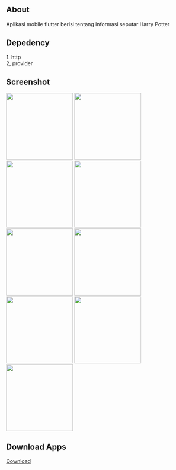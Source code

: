 <h2>About</h2>
Aplikasi mobile flutter berisi tentang informasi seputar Harry Potter

<h2>Depedency</h2>
1. http<br>
2, provider<br>

<h2>Screenshot</h2>
<img src="https://github.com/itsmeyogs/potterpedia/assets/113589887/810cc1f2-6520-4dc4-8c75-31c42c8a0002" width="180">
<img src="https://github.com/itsmeyogs/potterpedia/assets/113589887/2547dd1a-e372-438c-86a1-4182c27d9c79" width="180">
<img src="https://github.com/itsmeyogs/potterpedia/assets/113589887/e6882368-6fa0-455e-b887-7737645799ef" width="180">
<img src="https://github.com/itsmeyogs/potterpedia/assets/113589887/5c265bda-badd-478b-9b3a-2016e8f099c7" width="180"><br>
<img src="https://github.com/itsmeyogs/potterpedia/assets/113589887/27e75474-9df7-43e0-9c16-8ca302e705d1" width="180">
<img src="https://github.com/itsmeyogs/potterpedia/assets/113589887/3de2c016-9b84-40b1-94f7-2304c4890fae" width="180">
<img src="https://github.com/itsmeyogs/potterpedia/assets/113589887/ef606064-513c-436e-833d-67dc98704f52" width="180">
<img src="https://github.com/itsmeyogs/potterpedia/assets/113589887/7648e2ad-a68a-4382-8346-1edfa270958a" width="180"><br>
<img src="https://github.com/itsmeyogs/potterpedia/assets/113589887/e105234a-77dd-4d21-bc6a-609e3b956a49" width="180">


<h2>Download Apps</h2>

<a href="https://github.com/itsmeyogs/potterpedia/releases">Download</a>







